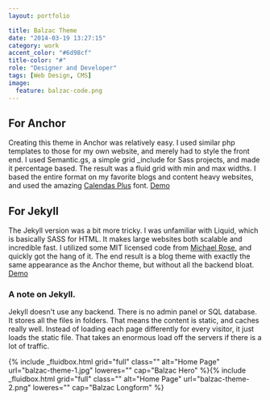 ```yaml
---
layout: portfolio

title: Balzac Theme
date: "2014-03-19 13:27:15"
category: work
accent_color: "#6d98cf"
title-color: "#"
role: "Designer and Developer"
tags: [Web Design, CMS]
image:
  feature: balzac-code.png
---
```


## For Anchor
Creating this theme in Anchor was relatively easy. I used similar php templates to those for my own website, and merely had to style the front end. I used Semantic.gs, a simple grid _include for Sass projects, and made it percentage based. The result was a fluid grid with min and max widths. I based the entire format on my favorite blogs and content heavy websites, and used the amazing [Calendas Plus](http://www.calendasplus.com/) font. 
<a href="http://gtat.me/balzac" target="_blank">Demo</a>

## For Jekyll
The Jekyll version was a bit more tricky. I was unfamiliar with Liquid, which is basically SASS for HTML. It makes large websites both scalable and incredible fast. I utilized some MIT licensed code from [Michael Rose](http://mademistakes.com/), and  quickly got the hang of it. The end result is a blog theme with exactly the same appearance as the Anchor theme, but without all the backend bloat.
<a href="http://jekyll.gtat.me/" target="_blank">Demo</a>
 

### A note on Jekyll.
Jekyll doesn't use any backend. There is no admin panel or SQL database. It stores all the files in folders. That means the content is static, and caches really well. Instead of loading each page differently for every visitor, it just loads the static file. That takes an enormous load off the servers if there is a lot of traffic.   

<div>
{% include _fluidbox.html grid="full" class="" alt="Home Page" url="balzac-theme-1.jpg" loweres="" cap="Balzac Hero" %}{% include _fluidbox.html grid="full" class="" alt="Home Page" url="balzac-theme-2.png" loweres="" cap="Balzac Longform" %}
</div>